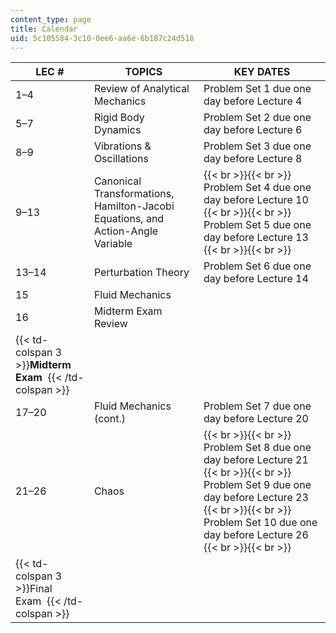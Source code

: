 ```yaml
---
content_type: page
title: Calendar
uid: 5c105584-3c10-0ee6-aa6e-6b187c24d518
---
```


| LEC # | TOPICS | KEY DATES |
| --- | --- | --- |
| 1–4 | Review of Analytical Mechanics | Problem Set 1 due one day before Lecture 4 |
| 5–7 | Rigid Body Dynamics | Problem Set 2 due one day before Lecture 6 |
| 8–9 | Vibrations & Oscillations | Problem Set 3 due one day before Lecture 8 |
| 9–13 | Canonical Transformations, Hamilton-Jacobi Equations, and Action-Angle Variable |  {{< br >}}{{< br >}} Problem Set 4 due one day before Lecture 10 {{< br >}}{{< br >}} Problem Set 5 due one day before Lecture 13 {{< br >}}{{< br >}}  |
| 13–14 | Perturbation Theory | Problem Set 6 due one day before Lecture 14 |
| 15 | Fluid Mechanics | &nbsp; |
| 16 | Midterm Exam Review | &nbsp; |
| {{< td-colspan 3 >}}**Midterm Exam**  {{< /td-colspan >}} |||
| 17–20 | Fluid Mechanics (cont.) | Problem Set 7 due one day before Lecture 20 |
| 21–26 | Chaos |  {{< br >}}{{< br >}} Problem Set 8 due one day before Lecture 21 {{< br >}}{{< br >}} Problem Set 9 due one day before Lecture 23 {{< br >}}{{< br >}} Problem Set 10 due one day before Lecture 26 {{< br >}}{{< br >}}  |
| {{< td-colspan 3 >}}Final Exam  {{< /td-colspan >}} ||